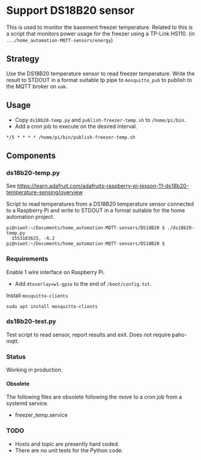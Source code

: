 # Support DS18B20 sensor

This is used to monitor the basement freezer temperature. Related to this is
a script that monitors power usage for the freezer using a TP-Link HS110. (in
`.../home_automation-MQTT-sensors/energy`)

## Strategy

Use the DS18B20 temperature sensor to read freezer temperature. Write the result to STDOUT in a format suitable tp pipe to `mosquitto_pub` to publish to the MQTT broker on `oak`.

## Usage

* Copy `ds18b20-temp.py` and `publish-freezer-temp.sh` to `/home/pi/bin`.
* Add a cron job to execute on the desired interval.

```cron
*/5 * * * * /home/pi/bin/publish-freezer-temp.sh
```

## Components

### ds18b20-temp.py

See https://learn.adafruit.com/adafruits-raspberry-pi-lesson-11-ds18b20-temperature-sensing/overview

Script to read temperatures from a DS18B20 temperature sensor connected to a
Raspberry Pi and write to STDOUT in a format suitable for the home automation 
project.

```shell
pi@niwot:~/Documents/home_automation-MQTT-sensors/DS18B20 $ ./ds18b20-temp.py
  1553183625, -6.2
pi@niwot:~/Documents/home_automation-MQTT-sensors/DS18B20 $
```

### Requirements

Enable 1 wire interface on Raspberry Pi.

* Add `dtoverlay=w1-gpio` to the end of `/boot/config.txt`.

Install `mosquitto-clients`

```shell
sudo apt install mosquitto-clients
```

### ds18b20-test.py

Test script to read sensor, report results and exit. Does not require paho-mqtt.

### Status

Working in production.

#### Obsolete

The following files are obsolete following the move to a cron job from a systemd service.

* freezer_temp.service

### TODO

* Hosts and topic are presently hard coded.
* There are no unit tests for the Python code.
